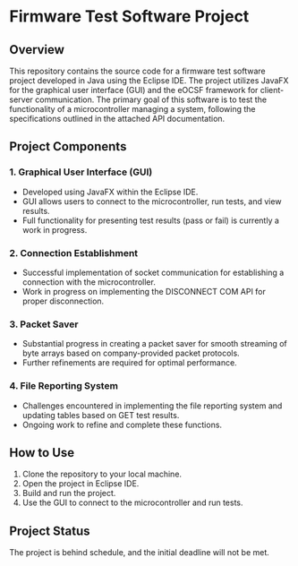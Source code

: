 # Firmware Test Software Project

## Overview

This repository contains the source code for a firmware test software project developed in Java using the Eclipse IDE. 
The project utilizes JavaFX for the graphical user interface (GUI) and the eOCSF framework for client-server communication. 
The primary goal of this software is to test the functionality of a microcontroller managing a system, following the specifications outlined in the attached API documentation.

## Project Components

### 1. Graphical User Interface (GUI)

- Developed using JavaFX within the Eclipse IDE.
- GUI allows users to connect to the microcontroller, run tests, and view results.
- Full functionality for presenting test results (pass or fail) is currently a work in progress.

### 2. Connection Establishment

- Successful implementation of socket communication for establishing a connection with the microcontroller.
- Work in progress on implementing the DISCONNECT COM API for proper disconnection.

### 3. Packet Saver

- Substantial progress in creating a packet saver for smooth streaming of byte arrays based on company-provided packet protocols.
- Further refinements are required for optimal performance.

### 4. File Reporting System

- Challenges encountered in implementing the file reporting system and updating tables based on GET test results.
- Ongoing work to refine and complete these functions.

## How to Use

1. Clone the repository to your local machine.
2. Open the project in Eclipse IDE.
3. Build and run the project.
4. Use the GUI to connect to the microcontroller and run tests.

## Project Status

The project is behind schedule, and the initial deadline will not be met. 

